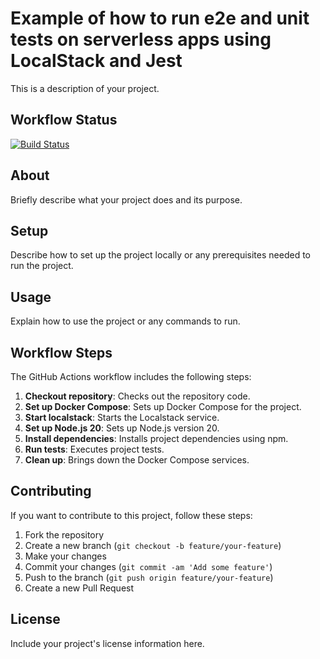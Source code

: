 # Example of how to run e2e and unit tests on serverless apps using LocalStack and Jest

This is a description of your project.

## Workflow Status

[![Build Status](https://github.com/ErickWendel/e2e-tests-serverless-apps/workflows/Docker%20Actions/badge.svg)](https://github.com/ErickWendel/e2e-tests-serverless-apps/actions)

## About

Briefly describe what your project does and its purpose.

## Setup

Describe how to set up the project locally or any prerequisites needed to run the project.

## Usage

Explain how to use the project or any commands to run.

## Workflow Steps

The GitHub Actions workflow includes the following steps:

1. **Checkout repository**: Checks out the repository code.
2. **Set up Docker Compose**: Sets up Docker Compose for the project.
3. **Start localstack**: Starts the Localstack service.
4. **Set up Node.js 20**: Sets up Node.js version 20.
5. **Install dependencies**: Installs project dependencies using npm.
6. **Run tests**: Executes project tests.
7. **Clean up**: Brings down the Docker Compose services.

## Contributing

If you want to contribute to this project, follow these steps:

1. Fork the repository
2. Create a new branch (`git checkout -b feature/your-feature`)
3. Make your changes
4. Commit your changes (`git commit -am 'Add some feature'`)
5. Push to the branch (`git push origin feature/your-feature`)
6. Create a new Pull Request

## License

Include your project's license information here.
